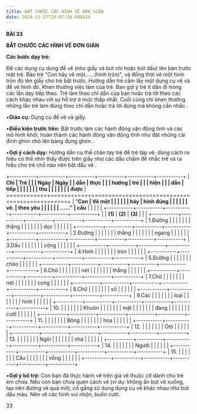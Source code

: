 ```yaml
---
title: BẮT CHƯỚC CÁC HÌNH VẼ ĐƠN GIẢN
date: 2024-11-27T23:07:39.698614
---
```

**BÀI 33**

**BẮT CHƯỚC CÁC HÌNH VẼ ĐƠN GIẢN**

**Các bước dạy trẻ:**

Để các dụng cụ dùng để vẽ (như giấy và bút chì hoặc bút dấu) lên bàn
trước mặt trẻ. Bảo trẻ "Con hãy vẽ một......(hình tròn)", và đồng thời
vẽ một hình tròn đó lên giấy cho trẻ bắt trước. Hướng dẫn trẻ cầm lấy
một dụng cụ vẽ và để vẽ hình đó. Khen thưởng việc làm của trẻ. Bạn gợi
ý trẻ ít dần đi trong các lần dạy tiếp theo. Trẻ làm theo chỉ dẫn của
bạn hoặc trả lời theo các cách khác nhau với sự hỗ trợ ở mức thấp
nhất. Cuối cùng chỉ khen thưởng những lần trẻ làm đúng theo chỉ dẫn
hoặc trả lời đúng mà không cần nhắc .

•**Giáo cụ:** Dụng cụ để vẽ và giấy.

•**Điều kiện trước tiên:** Bắt trước làm các hành động vận động tinh
và các mô hình khối; hoàn thành các hành động vận động tĩnh như đặt
những cái đinh ghim nhỏ lên bảng đựng ghim .

•**Gợi ý cách dạy:** Hướng dẫn cụ thể chân tay trẻ để trẻ tập vẽ; dùng
cách ra hiệu có thể nhìn thấy được trên giấy như các dấu chấm để nhắc
trẻ và ra hiệu cho trẻ chỗ nào nên bắt đầu vẽ .

+-----------+-----------+-----------+-----------+-----------+-----------+
| **Chỉ     | **Trẻ     |           |           | **Ngày** | **Ngày  |
| dẫn**     | thực      |           |           | **hướng   | trẻ     |
|           | hiện**    |           |           | dẫn**     | tiếp    |
|           |           |           |           |           | thu     |
|           |           |           |           |           | được**  |
+===========+===========+===========+===========+===========+===========+
| "**Con    | **Vẽ một  |           |           |           |           |
| hãy       | hình đúng |           |           |           |           |
| vẽ.       | theo yêu  |           |           |           |           |
| ......**" | cầu**     |           |           |           |           |
+-----------+-----------+-----------+-----------+-----------+-----------+
|           | **(1)**   | **(2)**   | **(3)**   |           |           |
+-----------+-----------+-----------+-----------+-----------+-----------+
| 1.Đường |           |           |           |           |           |
| thẳng   |           |           |           |           |           |
| dọc     |           |           |           |           |           |
+-----------+-----------+-----------+-----------+-----------+-----------+
| 2.Đường |           |           |           |           |           |
| thẳng   |           |           |           |           |           |
| ngang   |           |           |           |           |           |
+-----------+-----------+-----------+-----------+-----------+-----------+
| 3.Dấu   |           |           |           |           |           |
| cộng    |           |           |           |           |           |
+-----------+-----------+-----------+-----------+-----------+-----------+
| 4.Hình  |           |           |           |           |           |
| tròn    |           |           |           |           |           |
+-----------+-----------+-----------+-----------+-----------+-----------+
| 5.Đường |           |           |           |           |           |
| chéo    |           |           |           |           |           |
+-----------+-----------+-----------+-----------+-----------+-----------+
| 6.Chữ   |           |           |           |           |           |
| nét     |           |           |           |           |           |
| thẳng   |           |           |           |           |           |
+-----------+-----------+-----------+-----------+-----------+-----------+
| 7.Chữ   |           |           |           |           |           |
| nét     |           |           |           |           |           |
| cong    |           |           |           |           |           |
+-----------+-----------+-----------+-----------+-----------+-----------+
| 8.Chữ   |           |           |           |           |           |
| số      |           |           |           |           |           |
+-----------+-----------+-----------+-----------+-----------+-----------+
| 9.Các   |           |           |           |           |           |
| loại    |           |           |           |           |           |
| hình    |           |           |           |           |           |
+-----------+-----------+-----------+-----------+-----------+-----------+
| 10.    |           |           |           |           |           |
| Khuôn   |           |           |           |           |           |
| mặt     |           |           |           |           |           |
| đang    |           |           |           |           |           |
| cười    |           |           |           |           |           |
+-----------+-----------+-----------+-----------+-----------+-----------+
| 11.    |           |           |           |           |           |
| Bông    |           |           |           |           |           |
| hoa     |           |           |           |           |           |
+-----------+-----------+-----------+-----------+-----------+-----------+
| 12.    |           |           |           |           |           |
| Ôtô     |           |           |           |           |           |
+-----------+-----------+-----------+-----------+-----------+-----------+
| 13.    |           |           |           |           |           |
| Ngôi    |           |           |           |           |           |
| nhà     |           |           |           |           |           |
+-----------+-----------+-----------+-----------+-----------+-----------+
| 14.    |           |           |           |           |           |
| Người   |           |           |           |           |           |
+-----------+-----------+-----------+-----------+-----------+-----------+
| 15.    |           |           |           |           |           |
| Cầu     |           |           |           |           |           |
| vồng    |           |           |           |           |           |
+-----------+-----------+-----------+-----------+-----------+-----------+

•**Gợi ý bổ trợ:** Con bạn đã thực hành vẽ trên giá vẽ thuộc cỡ dành
cho trẻ em chưa. Nếu con bạn chưa quen cách vẽ (ví dụ: không ấn bút vẽ
xuống, tạo nên đường vẽ quá mờ), cố gắng sử dụng dụng cụ vẽ khác nhau
như bút dấu màu. Nên vẽ các hình vui nhộn, buồn cười.

33

